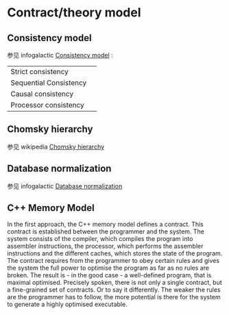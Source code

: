 # Contract/theory model

## Consistency model

参见 infogalactic [Consistency model](https://infogalactic.com/info/Consistency_model) :

|                        |      |
| ---------------------- | ---- |
| Strict consistency     |      |
| Sequential Consistency |      |
| Causal consistency     |      |
| Processor consistency  |      |

## Chomsky hierarchy

参见 wikipedia [Chomsky hierarchy](https://en.wikipedia.org/wiki/Chomsky_hierarchy)

## Database normalization

参见 infogalactic [Database normalization](https://infogalactic.com/info/Database_normalization)



## C++ Memory Model

In the first approach, the C++ memory model defines a contract. This contract is established between the programmer and the system. The system consists of the compiler, which compiles the program into assembler instructions, the processor, which performs the assembler instructions and the different caches, which stores the state of the program. The contract requires from the programmer to obey certain rules and gives the system the full power to optimise the program as far as no rules are broken. The result is - in the good case - a well-defined program, that is maximal optimised. Precisely spoken, there is not only a single contract, but a fine-grained set of contracts. Or to say it differently. The weaker the rules are the programmer has to follow, the more potential is there for the system to generate a highly optimised executable.



